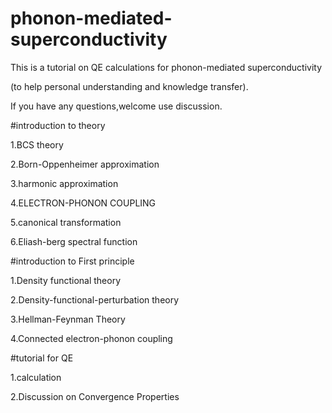 # phonon-mediated-superconductivity
This is a tutorial on QE calculations for phonon-mediated superconductivity 

(to help personal understanding and knowledge transfer). 

If you have any questions,welcome use discussion.



#introduction to theory

1.BCS theory

2.Born-Oppenheimer approximation

3.harmonic approximation

4.ELECTRON-PHONON COUPLING

5.canonical transformation

6.Eliash-berg spectral function


#introduction to First principle

1.Density functional theory

2.Density-functional-perturbation theory

3.Hellman-Feynman Theory

4.Connected  electron-phonon coupling



#tutorial for QE

1.calculation

2.Discussion on Convergence Properties
